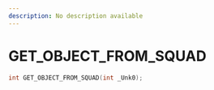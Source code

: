 ```yaml
---
description: No description available 
---
```


# GET_OBJECT_FROM_SQUAD

```cpp
int GET_OBJECT_FROM_SQUAD(int _Unk0);
```